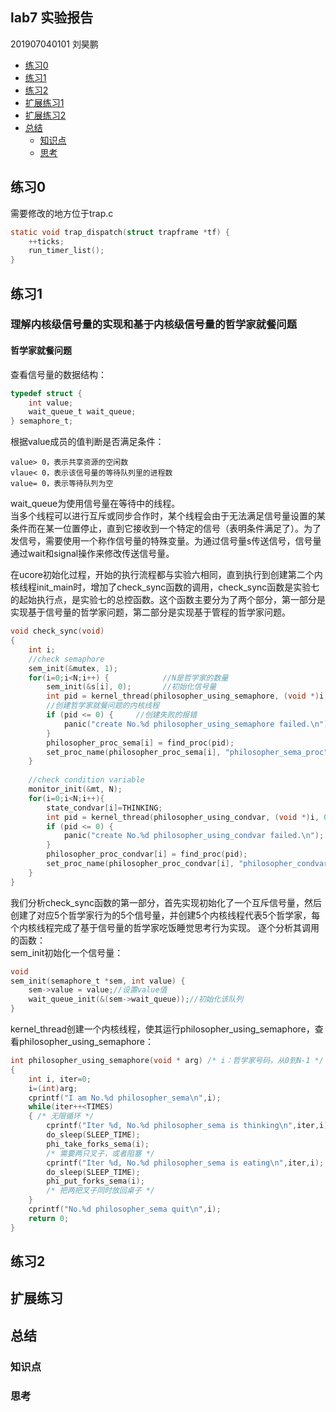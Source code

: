 ## lab7 实验报告
201907040101  刘昊鹏   

- [练习0](#练习0)
- [练习1](#练习1)  
- [练习2](#练习2)   
- [扩展练习1](#扩展练习1) 
- [扩展练习2](#扩展练习2)  
- [总结](#总结)
    - [知识点](#知识点)
    - [思考](#思考)

## 练习0
需要修改的地方位于trap.c
```C
static void trap_dispatch(struct trapframe *tf) {
    ++ticks;
    run_timer_list();
}
```

## 练习1
### 理解内核级信号量的实现和基于内核级信号量的哲学家就餐问题
#### 哲学家就餐问题


查看信号量的数据结构：
```C
typedef struct {
    int value;
    wait_queue_t wait_queue;
} semaphore_t;
```
根据value成员的值判断是否满足条件：
```
value> 0，表示共享资源的空闲数
vlaue< 0，表示该信号量的等待队列里的进程数
value= 0，表示等待队列为空
```
wait_queue为使用信号量在等待中的线程。  
当多个线程可以进行互斥或同步合作时，某个线程会由于无法满足信号量设置的某条件而在某一位置停止，直到它接收到一个特定的信号（表明条件满足了）。为了发信号，需要使用一个称作信号量的特殊变量。为通过信号量s传送信号，信号量通过wait和signal操作来修改传送信号量。  

在ucore初始化过程，开始的执行流程都与实验六相同，直到执行到创建第二个内核线程init_main时，增加了check_sync函数的调用，check_sync函数是实验七的起始执行点，是实验七的总控函数。这个函数主要分为了两个部分，第一部分是实现基于信号量的哲学家问题，第二部分是实现基于管程的哲学家问题。
```C
void check_sync(void)
{
    int i;
    //check semaphore
    sem_init(&mutex, 1);
    for(i=0;i<N;i++) {            //N是哲学家的数量
        sem_init(&s[i], 0);       //初始化信号量
        int pid = kernel_thread(philosopher_using_semaphore, (void *)i, 0);//线程需要执行的函数名、哲学家编号、0表示共享内存
        //创建哲学家就餐问题的内核线程
        if (pid <= 0) {     //创建失败的报错
            panic("create No.%d philosopher_using_semaphore failed.\n");
        }
        philosopher_proc_sema[i] = find_proc(pid);
        set_proc_name(philosopher_proc_sema[i], "philosopher_sema_proc");
    }
 
    //check condition variable
    monitor_init(&mt, N);
    for(i=0;i<N;i++){
        state_condvar[i]=THINKING;
        int pid = kernel_thread(philosopher_using_condvar, (void *)i, 0);
        if (pid <= 0) {
            panic("create No.%d philosopher_using_condvar failed.\n");
        }
        philosopher_proc_condvar[i] = find_proc(pid);
        set_proc_name(philosopher_proc_condvar[i], "philosopher_condvar_proc");
    }
}
```
我们分析check_sync函数的第一部分，首先实现初始化了一个互斥信号量，然后创建了对应5个哲学家行为的5个信号量，并创建5个内核线程代表5个哲学家，每个内核线程完成了基于信号量的哲学家吃饭睡觉思考行为实现。
逐个分析其调用的函数：  
sem_init初始化一个信号量：
```C
void
sem_init(semaphore_t *sem, int value) {
    sem->value = value;//设置value值
    wait_queue_init(&(sem->wait_queue));//初始化该队列
}
```
kernel_thread创建一个内核线程，使其运行philosopher_using_semaphore，查看philosopher_using_semaphore：
```C
int philosopher_using_semaphore(void * arg) /* i：哲学家号码，从0到N-1 */
{
    int i, iter=0;
    i=(int)arg;
    cprintf("I am No.%d philosopher_sema\n",i);
    while(iter++<TIMES)
    { /* 无限循环 */
        cprintf("Iter %d, No.%d philosopher_sema is thinking\n",iter,i); /* 哲学家正在思考 */
        do_sleep(SLEEP_TIME);
        phi_take_forks_sema(i); 
        /* 需要两只叉子，或者阻塞 */
        cprintf("Iter %d, No.%d philosopher_sema is eating\n",iter,i); /* 进餐 */
        do_sleep(SLEEP_TIME);
        phi_put_forks_sema(i); 
        /* 把两把叉子同时放回桌子 */
    }
    cprintf("No.%d philosopher_sema quit\n",i);
    return 0;    
}
```
## 练习2

## 扩展练习

## 总结
### 知识点
### 思考
